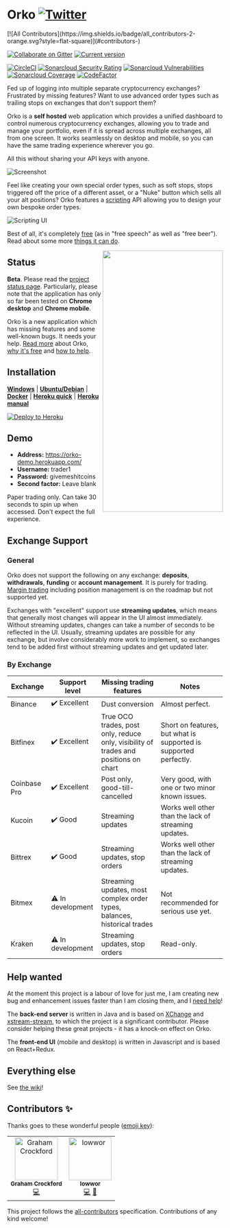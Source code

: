 # Orko [![Twitter](http://i.imgur.com/wWzX9uB.png)](https://twitter.com/gruelbox)
<!-- ALL-CONTRIBUTORS-BADGE:START - Do not remove or modify this section -->[![All Contributors](https://img.shields.io/badge/all_contributors-2-orange.svg?style=flat-square)](#contributors-)<!-- ALL-CONTRIBUTORS-BADGE:END -->
[![Collaborate on Gitter](https://badges.gitter.im/Join%20Chat.svg)](https://gitter.im/gruelbox/community)
[![Current version](https://img.shields.io/github/release/gruelbox/orko.svg)](https://github.com/gruelbox/orko/releases/latest)

[![CircleCI](https://circleci.com/gh/gruelbox/orko/tree/master.svg?style=svg&circle-token=3e040c3e064daf7408b29df31c61af9c73ea862a)](https://circleci.com/gh/gruelbox/orko/tree/master)
[![Sonarcloud Security Rating](https://sonarcloud.io/api/project_badges/measure?project=com.gruelbox%3Aorko-parent&metric=security_rating)](https://sonarcloud.io/dashboard?id=com.gruelbox%3Aorko-parent)
[![Sonarcloud Vulnerabilities](https://sonarcloud.io/api/project_badges/measure?project=com.gruelbox%3Aorko-parent&metric=vulnerabilities)](https://sonarcloud.io/dashboard?id=com.gruelbox%3Aorko-parent)
[![Sonarcloud Coverage](https://sonarcloud.io/api/project_badges/measure?project=com.gruelbox%3Aorko-parent&metric=coverage)](https://sonarcloud.io/dashboard?id=com.gruelbox%3Aorko-parent)
[![CodeFactor](https://www.codefactor.io/repository/github/gruelbox/orko/badge)](https://www.codefactor.io/repository/github/gruelbox/orko)

Fed up of logging into multiple separate cryptocurrency exchanges? Frustrated by missing features? Want to use advanced order types such as trailing stops on exchanges that don't support them?

Orko is a **self hosted** web application which provides a unified dashboard to control numerous cryptocurrency exchanges, allowing you to trade and manage your portfolio, even if it is spread across multiple exchanges, all from one screen. It works seamlessly on desktop and mobile, so you can have the same trading experience wherever you go.

All this without sharing your API keys with anyone.

![Screenshot](https://github.com/gruelbox/orko/blob/master/.github/app1.PNG?raw=true)

Feel like creating your own special order types, such as soft stops, stops triggered off the price of a different asset, or a "Nuke" button which sells all your alt positions? Orko features a [scripting](https://github.com/gruelbox/orko/wiki/Scripting) API allowing you to design your own bespoke order types.

![Scripting UI](https://github.com/gruelbox/orko/blob/master/.github/scripting1.PNG?raw=true)

Best of all, it's completely [free](https://www.fsf.org/about/what-is-free-software) (as in "free speech" as well as "free beer"). Read about some more [things it can do](https://github.com/gruelbox/orko/wiki/Example-Use-Cases).

<img align="right" src="https://github.com/gruelbox/orko/blob/master/.github/mobile1.png?raw=true" width="281" height="609"/>

## Status

**Beta**. Please read the [project status page](https://github.com/gruelbox/orko/wiki/Project-status). Particularly, please note that the application has only so far been tested on **Chrome desktop** and **Chrome mobile**.

Orko is a new application which has missing features and some well-known bugs. It needs your help. [Read more](https://github.com/gruelbox/orko/wiki/Why-Orko) about Orko, [why it's free](https://github.com/gruelbox/orko/wiki/Supporting_The_Project) and [how to help](https://github.com/gruelbox/orko/wiki/Project-status).

## Installation

[**Windows**](https://github.com/gruelbox/orko/wiki/Local-installation#on-windows) | [**Ubuntu/Debian**](https://github.com/gruelbox/orko/wiki/Local-installation#on-ubuntudebian) | [**Docker**](https://github.com/gruelbox/orko/wiki/Installing-using-Docker) | [**Heroku quick**](https://github.com/gruelbox/orko/wiki/One-click-installation-on-Heroku) | [**Heroku manual**](https://github.com/gruelbox/orko/wiki/Manual-installation-on-Heroku)

[![Deploy to Heroku](https://www.herokucdn.com/deploy/button.svg)](https://heroku.com/deploy?template=https://github.com/gruelbox/orko/tree/stable)

## Demo

- **Address:** https://orko-demo.herokuapp.com/
- **Username:** trader1
- **Password:** givemeshitcoins
- **Second factor:** Leave blank

Paper trading only. Can take 30 seconds to spin up when accessed. Don't expect the full experience.

## Exchange Support

### General

Orko does not support the following on any exchange: **deposits**, **withdrawals**, **funding** or **account management**. It is purely for trading. [Margin trading](https://github.com/gruelbox/orko/issues/83) including position management is on the roadmap but not supported yet.

Exchanges with "excellent" support use **streaming updates**, which means that generally most changes will appear in the UI almost immediately. Without streaming updates, changes can take a number of seconds to be reflected in the UI. Usually, streaming updates are possible for any exchange, but involve considerably more work to implement, so exchanges tend to be added first without streaming updates and get updated later.

### By Exchange

| Exchange     | Support level     | Missing trading features                                                             | Notes                                                            |
| ------------ | ----------------- | ------------------------------------------------------------------------------------ | ---------------------------------------------------------------- |
| Binance      | ✔️ Excellent      | Dust conversion                                                                      | Almost perfect.                                                  |
| Bitfinex     | ✔️ Excellent      | True OCO trades, post only, reduce only, visibility of trades and positions on chart | Short on features, but what is supported is supported perfectly. |
| Coinbase Pro | ✔️ Excellent      | Post only, good-till-cancelled                                                       | Very good, with one or two minor known issues.                   |
| Kucoin       | ✔️ Good           | Streaming updates                                                                    | Works well other than the lack of streaming updates.             |
| Bittrex      | ✔️ Good           | Streaming updates, stop orders                                                       | Works well other than the lack of streaming updates.             |
| Bitmex       | ⚠️ In development | Streaming updates, most complex order types, balances, historical trades             | Not recommended for serious use yet.                             |
| Kraken       | ⚠️ In development | Streaming updates, stop orders                                                       | Read-only.                                                       |

## Help wanted

At the moment this project is a labour of love for just me, I am creating new bug and enhancement issues faster than I am closing them, and I [need help](https://github.com/gruelbox/orko/issues/111)!

The **back-end server** is written in Java and is based on [XChange](https://github.com/knowm/XChange) and [xstream-stream](https://github.com/bitrich-info/xchange-stream), to which the project is a significant contributor. Please consider helping these great projects - it has a knock-on effect on Orko.

The **front-end UI** (mobile and desktop) is written in Javascript and is based on React+Redux.

## Everything else

See [the wiki](https://github.com/gruelbox/orko/wiki)!

## Contributors ✨

Thanks goes to these wonderful people ([emoji key](https://allcontributors.org/docs/en/emoji-key)):

<!-- ALL-CONTRIBUTORS-LIST:START - Do not remove or modify this section -->
<!-- prettier-ignore-start -->
<!-- markdownlint-disable -->
<table>
  <tr>
    <td align="center"><a href="https://github.com/badgerwithagun"><img src="https://avatars0.githubusercontent.com/u/6483013?v=4" width="100px;" alt="Graham Crockford"/><br /><sub><b>Graham Crockford</b></sub></a><br /><a href="https://github.com/gruelbox/orko/commits?author=badgerwithagun" title="Code">💻</a></td>
    <td align="center"><a href="https://www.lowwor.com/"><img src="https://avatars3.githubusercontent.com/u/5444033?v=4" width="100px;" alt="lowwor"/><br /><sub><b>lowwor</b></sub></a><br /><a href="https://github.com/gruelbox/orko/commits?author=lowwor" title="Code">💻</a> <a href="#userTesting-lowwor" title="User Testing">📓</a></td>
  </tr>
</table>

<!-- markdownlint-enable -->
<!-- prettier-ignore-end -->
<!-- ALL-CONTRIBUTORS-LIST:END -->

This project follows the [all-contributors](https://github.com/all-contributors/all-contributors) specification. Contributions of any kind welcome!
